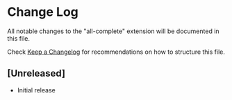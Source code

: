 # Change Log

All notable changes to the "all-complete" extension will be documented in this file.

Check [Keep a Changelog](http://keepachangelog.com/) for recommendations on how to structure this file.

## [Unreleased]

- Initial release